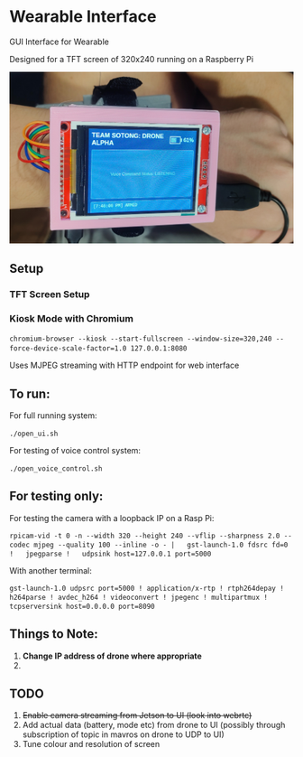 # Wearable Interface
GUI Interface for Wearable 

Designed for a TFT screen of 320x240 running on a Raspberry Pi 

![UI on TFT Screen](images/ui_screen.jpg)

## Setup
### TFT Screen Setup

### Kiosk Mode with Chromium
```chromium-browser --kiosk --start-fullscreen --window-size=320,240 --force-device-scale-factor=1.0 127.0.0.1:8080```

Uses MJPEG streaming with HTTP endpoint for web interface

## To run:
For full running system:

```./open_ui.sh```

For testing of voice control system:

```./open_voice_control.sh```

## For testing only:
For testing the camera with a loopback IP on a Rasp Pi:
```
rpicam-vid -t 0 -n --width 320 --height 240 --vflip --sharpness 2.0 --codec mjpeg --quality 100 --inline -o - |   gst-launch-1.0 fdsrc fd=0 !   jpegparse !   udpsink host=127.0.0.1 port=5000
```
With another terminal:
```
gst-launch-1.0 udpsrc port=5000 ! application/x-rtp ! rtph264depay ! h264parse ! avdec_h264 ! videoconvert ! jpegenc ! multipartmux ! tcpserversink host=0.0.0.0 port=8090
```

## Things to Note:

1. **Change IP address of drone where appropriate**
2. 

## TODO
1. ~~Enable camera streaming from Jetson to UI (look into webrtc)~~
2. Add actual data (battery, mode etc) from drone to UI (possibly through subscription of topic in mavros on drone to UDP to UI)
3. Tune colour and resolution of screen 